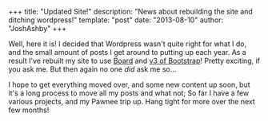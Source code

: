 +++
title: "Updated Site!"
description: "News about rebuilding the site and ditching wordpress!"
template: "post"
date: "2013-08-10"
author: "JoshAshby"
+++

Well, here it is! I decided that Wordpress wasn't quite right for what I do,
and the small amount of posts I get around to putting up each year. As a result
I've rebuilt my site to use [Board](https://github.com/JoshAshby/board) and
[v3 of Bootstrap](http://getbootstrap.com/)! Pretty exciting, if you ask me.
But then again no one *did* ask me so...  
  
I hope to get everything moved over, and some new content up soon, but it's a
long process to move all my posts and what not; So far I have a few various
projects, and my Pawnee trip up. Hang tight for more over the next few months!

